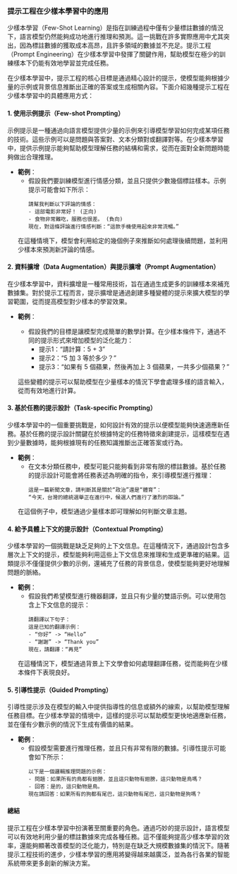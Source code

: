 ### **提示工程在少樣本學習中的應用**

少樣本學習（Few-Shot Learning）是指在訓練過程中僅有少量標註數據的情況下，語言模型仍然能夠成功地進行推理和預測。這一挑戰在許多實際應用中尤其突出，因為標註數據的獲取成本高昂，且許多領域的數據並不充足。提示工程（Prompt Engineering）在少樣本學習中發揮了關鍵作用，幫助模型在極少的訓練樣本下仍能有效地學習並完成任務。

在少樣本學習中，提示工程的核心目標是通過精心設計的提示，使模型能夠根據少量的示例或背景信息推斷出正確的答案或生成相關內容。下面介紹幾種提示工程在少樣本學習中的具體應用方式：

#### **1. 使用示例提示（Few-shot Prompting）**

示例提示是一種通過向語言模型提供少量的示例來引導模型學習如何完成某項任務的技術。這些示例可以是問題與答案對、文本分類對或翻譯對等。在少樣本學習中，提供示例提示能夠幫助模型理解任務的結構和需求，從而在面對全新問題時能夠做出合理推理。

- **範例**：
  - 假設我們要訓練模型進行情感分類，並且只提供少數幾個標註樣本。示例提示可能會如下所示：
    ```
    請幫我判斷以下評論的情感：
    - 這部電影非常好！ (正向)
    - 食物非常難吃，服務也很差。 (負向)
    現在，對這條評論進行情感判斷：“這款手機使用起來非常流暢。”
    ```
  在這種情境下，模型會利用給定的幾個例子來推斷如何處理後續問題，並利用少樣本來預測新評論的情感。

#### **2. 資料擴增（Data Augmentation）與提示擴增（Prompt Augmentation）**

在少樣本學習中，資料擴增是一種常用技術，旨在通過生成更多的訓練樣本來補充數據集。對於提示工程而言，提示擴增是通過創建多種變體的提示來擴大模型的學習範圍，從而提高模型對少樣本的學習效果。

- **範例**：
  - 假設我們的目標是讓模型完成簡單的數學計算。在少樣本條件下，通過不同的提示形式來增加模型的泛化能力：
    - 提示1：“請計算：5 + 3”
    - 提示2：“5 加 3 等於多少？”
    - 提示3：“如果有 5 個蘋果，然後再加上 3 個蘋果，一共多少個蘋果？”
  
  這些變體的提示可以幫助模型在少量樣本的情況下學會處理多樣的語言輸入，從而有效地進行計算。

#### **3. 基於任務的提示設計（Task-specific Prompting）**

少樣本學習中的一個重要挑戰是，如何設計有效的提示以便模型能夠快速適應新任務。基於任務的提示設計關鍵在於根據特定的任務特徵來創建提示，這樣模型在遇到少量數據時，能夠根據現有的任務知識推斷出正確答案或行為。

- **範例**：
  - 在文本分類任務中，模型可能只能夠看到非常有限的標註數據。基於任務的提示設計可能會將任務表述為明確的指令，來引導模型進行推理：
    ```
    這是一篇新聞文章，請判斷其是關於“政治”還是“體育”：
    “今天，台灣的總統選舉正在進行中，候選人們進行了激烈的辯論。”
    ```
  在這個例子中，模型通過少量樣本即可理解如何判斷文章主題。

#### **4. 給予具體上下文的提示設計（Contextual Prompting）**

少樣本學習的一個挑戰是缺乏足夠的上下文信息。在這種情況下，通過設計包含多層次上下文的提示，模型能夠利用這些上下文信息來推理和生成更準確的結果。這類提示不僅僅提供少數的示例，還補充了任務的背景信息，使模型能夠更好地理解問題的脈絡。

- **範例**：
  - 假設我們希望模型進行機器翻譯，並且只有少量的雙語示例。可以使用包含上下文信息的提示：
    ```
    請翻譯以下句子：
    這是已知的翻譯示例：
    - “你好” -> “Hello”
    - “謝謝” -> “Thank you”
    現在，請翻譯：“再見”
    ```
  在這種情況下，模型通過背景上下文學會如何處理翻譯任務，從而能夠在少樣本條件下表現良好。

#### **5. 引導性提示（Guided Prompting）**

引導性提示涉及在模型的輸入中提供指導性的信息或額外的線索，以幫助模型理解任務目標。在少樣本學習的情境中，這樣的提示可以幫助模型更快地適應新任務，並在僅有少數示例的情況下生成有價值的結果。

- **範例**：
  - 假設模型需要進行推理任務，並且只有非常有限的數據。引導性提示可能會如下所示：
    ```
    以下是一個邏輯推理問題的示例：
    - 問題：如果所有的鳥都有翅膀，並且這只動物有翅膀，這只動物是鳥嗎？
    - 回答：是的，這只動物是鳥。
    現在請回答：如果所有的狗都有尾巴，這只動物有尾巴，這只動物是狗嗎？
    ```

#### **總結**

提示工程在少樣本學習中扮演著至關重要的角色。通過巧妙的提示設計，語言模型可以有效地利用少量的標註數據來完成各種任務。這不僅能夠提高少樣本學習的效率，還能夠顯著改善模型的泛化能力，特別是在缺乏大規模數據集的情況下。隨著提示工程技術的進步，少樣本學習的應用將變得越來越廣泛，並為各行各業的智能系統帶來更多創新的解決方案。
